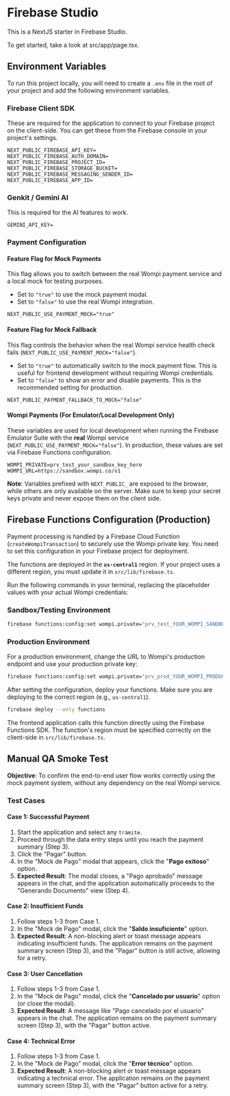 # Firebase Studio

This is a NextJS starter in Firebase Studio.

To get started, take a look at src/app/page.tsx.

## Environment Variables

To run this project locally, you will need to create a `.env` file in the root of your project and add the following environment variables.

### Firebase Client SDK
These are required for the application to connect to your Firebase project on the client-side. You can get these from the Firebase console in your project's settings.

```
NEXT_PUBLIC_FIREBASE_API_KEY=
NEXT_PUBLIC_FIREBASE_AUTH_DOMAIN=
NEXT_PUBLIC_FIREBASE_PROJECT_ID=
NEXT_PUBLIC_FIREBASE_STORAGE_BUCKET=
NEXT_PUBLIC_FIREBASE_MESSAGING_SENDER_ID=
NEXT_PUBLIC_FIREBASE_APP_ID=
```

### Genkit / Gemini AI
This is required for the AI features to work.

```
GEMINI_API_KEY=
```

### Payment Configuration

#### Feature Flag for Mock Payments
This flag allows you to switch between the real Wompi payment service and a local mock for testing purposes.
- Set to `"true"` to use the mock payment modal.
- Set to `"false"` to use the real Wompi integration.

```
NEXT_PUBLIC_USE_PAYMENT_MOCK="true"
```

#### Feature Flag for Mock Fallback
This flag controls the behavior when the real Wompi service health check fails (`NEXT_PUBLIC_USE_PAYMENT_MOCK="false"`).
- Set to `"true"` to automatically switch to the mock payment flow. This is useful for frontend development without requiring Wompi credentials.
- Set to `"false"` to show an error and disable payments. This is the recommended setting for production.

```
NEXT_PUBLIC_PAYMENT_FALLBACK_TO_MOCK="false"
```

#### Wompi Payments (For Emulator/Local Development Only)
These variables are used for local development when running the Firebase Emulator Suite with the **real** Wompi service (`NEXT_PUBLIC_USE_PAYMENT_MOCK="false"`). In production, these values are set via Firebase Functions configuration.

```
WOMPI_PRIVATE=prv_test_your_sandbox_key_here
WOMPI_URL=https://sandbox.wompi.co/v1
```

**Note**: Variables prefixed with `NEXT_PUBLIC_` are exposed to the browser, while others are only available on the server. Make sure to keep your secret keys private and never expose them on the client side.

## Firebase Functions Configuration (Production)

Payment processing is handled by a Firebase Cloud Function (`createWompiTransaction`) to securely use the Wompi private key. You need to set this configuration in your Firebase project for deployment.

The functions are deployed in the **`us-central1`** region. If your project uses a different region, you must update it in `src/lib/firebase.ts`.

Run the following commands in your terminal, replacing the placeholder values with your actual Wompi credentials:

### Sandbox/Testing Environment
```bash
firebase functions:config:set wompi.private="prv_test_YOUR_WOMPI_SANDBOX_PRIVATE_KEY" wompi.url="https://sandbox.wompi.co/v1"
```

### Production Environment
For a production environment, change the URL to Wompi's production endpoint and use your production private key:
```bash
firebase functions:config:set wompi.private="prv_prod_YOUR_WOMPI_PRODUCTION_PRIVATE_KEY" wompi.url="https://production.wompi.co/v1"
```

After setting the configuration, deploy your functions. Make sure you are deploying to the correct region (e.g., `us-central1`).

```bash
firebase deploy --only functions
```

The frontend application calls this function directly using the Firebase Functions SDK. The function's region must be specified correctly on the client-side in `src/lib/firebase.ts`.

## Manual QA Smoke Test

**Objective**: To confirm the end-to-end user flow works correctly using the mock payment system, without any dependency on the real Wompi service.

### Test Cases

#### Case 1: Successful Payment
1. Start the application and select any `trámite`.
2. Proceed through the data entry steps until you reach the payment summary (Step 3).
3. Click the "Pagar" button.
4. In the "Mock de Pago" modal that appears, click the "**Pago exitoso**" option.
5. **Expected Result**: The modal closes, a "Pago aprobado" message appears in the chat, and the application automatically proceeds to the "Generando Documento" view (Step 4).

#### Case 2: Insufficient Funds
1. Follow steps 1-3 from Case 1.
2. In the "Mock de Pago" modal, click the "**Saldo insuficiente**" option.
3. **Expected Result**: A non-blocking alert or toast message appears indicating insufficient funds. The application remains on the payment summary screen (Step 3), and the "Pagar" button is still active, allowing for a retry.

#### Case 3: User Cancellation
1. Follow steps 1-3 from Case 1.
2. In the "Mock de Pago" modal, click the "**Cancelado por usuario**" option (or close the modal).
3. **Expected Result**: A message like "Pago cancelado por el usuario" appears in the chat. The application remains on the payment summary screen (Step 3), with the "Pagar" button active.

#### Case 4: Technical Error
1. Follow steps 1-3 from Case 1.
2. In the "Mock de Pago" modal, click the "**Error técnico**" option.
3. **Expected Result**: A non-blocking alert or toast message appears indicating a technical error. The application remains on the payment summary screen (Step 3), with the "Pagar" button active for a retry.
```